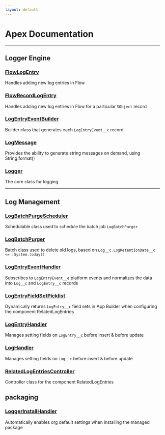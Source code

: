 ```yaml
---
layout: default
---
```


# Apex Documentation

---

## Logger Engine

### [FlowLogEntry](logger-engine/FlowLogEntry)

Handles adding new log entries in Flow

### [FlowRecordLogEntry](logger-engine/FlowRecordLogEntry)

Handles adding new log entries in Flow for a particular `SObject` record

### [LogEntryEventBuilder](logger-engine/LogEntryEventBuilder)

Builder class that generates each `LogEntryEvent__c` record

### [LogMessage](logger-engine/LogMessage)

Provides the ability to generate string messages on demand, using String.format()

### [Logger](logger-engine/Logger)

The core class for logging

---

## Log Management

### [LogBatchPurgeScheduler](log-management/LogBatchPurgeScheduler)

Schedulable class used to schedule the batch job `LogBatchPurger`

### [LogBatchPurger](log-management/LogBatchPurger)

Batch class used to delete old logs, based on `Log__c.LogRetentionDate__c <= :System.today()`

### [LogEntryEventHandler](log-management/LogEntryEventHandler)

Subscribes to `LogEntryEvent__e` platform events and normalizes the data into `Log__c` and `LogEntry__c` records

### [LogEntryFieldSetPicklist](log-management/LogEntryFieldSetPicklist)

Dynamically returns `LogEntry__c` field sets in App Builder when configuring the component RelatedLogEntries

### [LogEntryHandler](log-management/LogEntryHandler)

Manages setting fields on `LogEntry__c` before insert & before update

### [LogHandler](log-management/LogHandler)

Manages setting fields on `Log__c` before insert & before update

### [RelatedLogEntriesController](log-management/RelatedLogEntriesController)

Controller class for the component RelatedLogEntries

## packaging

### [LoggerInstallHandler](packaging/LoggerInstallHandler)

Automatically enables org default settings when installing the managed package
